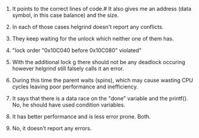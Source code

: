 1. 
    It points to the correct lines of code.#
    It also gives me an address (data symbol, in this case balance) and the size.

2. 
    In each of those cases helgrind doesn't report any conflicts.

3. 
    They keep waiting for the unlock which neither one of them has.

4. 
    "lock order "0x10C040 before 0x10C080" violated"

5. 
    With the additional lock g there should not be any deadlock occuring however helgrind still
    falsely calls it an error.

6. 
    During this time the parent waits (spins), which may cause wasting CPU cycles leaving poor performance
    and inefficiency.

7.  
    It says that there is a data race on the "done" variable and the printf(). No, he should have used
    condition variables.

8. 
    It has better performance and is less error prone. Both.

9. 
    No, it doesn't report any errors.